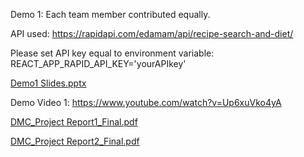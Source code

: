 Demo 1: Each team member contributed equally.

API used: https://rapidapi.com/edamam/api/recipe-search-and-diet/

Please set API key equal to environment variable:
REACT_APP_RAPID_API_KEY='yourAPIkey'

[Demo1 Slides.pptx](https://github.com/JassyAl/teamMeal/files/11163869/Demo1.Slides.pptx)

Demo Video 1: https://www.youtube.com/watch?v=Up6xuVko4yA

[DMC_Project Report1_Final.pdf](https://github.com/JassyAl/teamMeal/files/11163862/DMC_Project.Report1_Final.pdf)

[DMC_Project Report2_Final.pdf](https://github.com/JassyAl/teamMeal/files/11163863/DMC_Project.Report2_Final.pdf)
